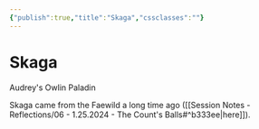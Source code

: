 ```yaml
---
{"publish":true,"title":"Skaga","cssclasses":""}
---
```



# Skaga

Audrey's Owlin Paladin

Skaga came from the Faewild a long time ago ([[Session Notes - Reflections/06 - 1.25.2024 - The Count's Balls#^b333ee\|here]]).
